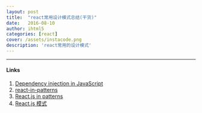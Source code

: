 ```yaml
---
layout: post
title:  "react常用设计模式总结(干货)"
date:   2016-08-10
author: ihtml5
categories: [react]
cover: /assets/instacode.png
description: 'react常用的设计模式'
---
```




***

#### Links

1. [Dependency injection in JavaScript](http://krasimirtsonev.com/blog/article/Dependency-injection-in-JavaScript)
2. [react-in-patterns](https://github.com/krasimir/react-in-patterns)
3. [React.js in patterns](http://krasimirtsonev.com/blog/article/react-js-in-design-patterns)
4. [React.js 模式](http://www.60sky.com/post/react-in-patterns.html)
